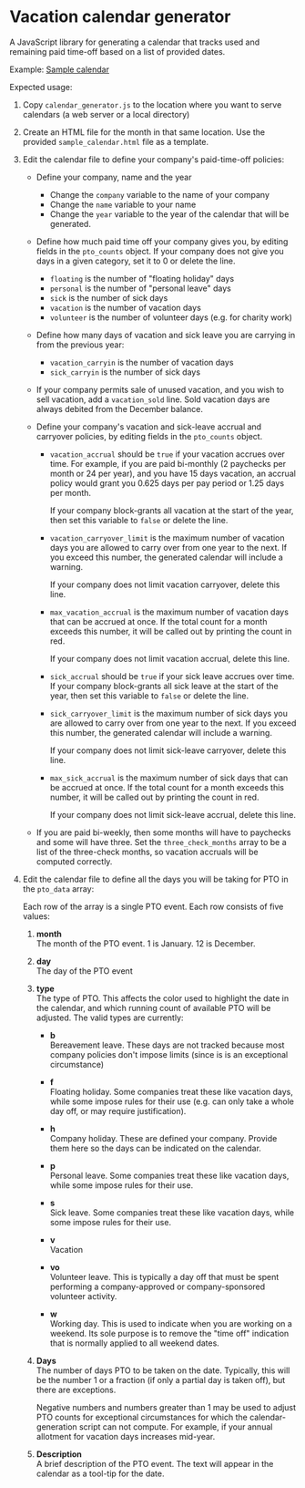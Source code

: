 # Vacation calendar generator

A JavaScript library for generating a calendar that tracks used and remaining
paid time-off based on a list of provided dates.

Example: [Sample calendar](sample_calendar.html)

Expected usage:

1. Copy `calendar_generator.js` to the location where you want to serve
   calendars (a web server or a local directory)

2. Create an HTML file for the month in that same location.  Use the provided
   `sample_calendar.html` file as a template.
   
3. Edit the calendar file to define your company's paid-time-off policies:

   * Define your company, name and the year
   
     * Change the `company` variable to the name of your company
     * Change the `name` variable to your name
     * Change the `year` variable to the year of the calendar that will be
       generated.
       
   * Define how much paid time off your company gives you, by editing fields in
     the `pto_counts` object.  If your company does not give you days in a
     given category, set it to 0 or delete the line.
     
     * `floating` is the number of "floating holiday" days
     * `personal` is the number of "personal leave" days
     * `sick` is the number of sick days
     * `vacation` is the number of vacation days
     * `volunteer` is the number of volunteer days (e.g. for charity work)
     
   * Define how many days of vacation and sick leave you are carrying in from
     the previous year:
     
     * `vacation_carryin` is the number of vacation days
     * `sick_carryin` is the number of sick days
     
   * If your company permits sale of unused vacation, and you wish to sell
     vacation, add a `vacation_sold` line.  Sold vacation days are always
     debited from the December balance.
     
   * Define your company's vacation and sick-leave accrual and carryover
     policies, by editing fields in the `pto_counts` object.
     
     * `vacation_accrual` should be `true` if your vacation accrues over time.
       For example, if you are paid bi-monthly (2 paychecks per month or 24 per
       year), and you have 15 days vacation, an accrual policy would grant you
       0.625 days per pay period or 1.25 days per month.
       
       If your company block-grants all vacation at the start of the year, then
       set this variable to `false` or delete the line.
       
     * `vacation_carryover_limit` is the maximum number of vacation days you
       are allowed to carry over from one year to the next.  If you exceed this
       number, the generated calendar will include a warning.
       
       If your company does not limit vacation carryover, delete this line.
       
     * `max_vacation_accrual` is the maximum number of vacation days that can
       be accrued at once.  If the total count for a month exceeds this number,
       it will be called out by printing the count in red.
       
       If your company does not limit vacation accrual, delete this line.
       
     * `sick_accrual` should be `true` if your sick leave accrues over time.
       If your company block-grants all sick leave at the start of the year,
       then set this variable to `false` or delete the line.
       
     * `sick_carryover_limit` is the maximum number of sick days you are
       allowed to carry over from one year to the next.  If you exceed this
       number, the generated calendar will include a warning.
       
       If your company does not limit sick-leave carryover, delete this line.
       
     * `max_sick_accrual` is the maximum number of sick days that can be
       accrued at once.  If the total count for a month exceeds this number, it
       will be called out by printing the count in red.
       
       If your company does not limit sick-leave accrual, delete this line.
       
   * If you are paid bi-weekly, then some months will have to paychecks and
     some will have three.  Set the `three_check_months` array to be a list of
     the three-check months, so vacation accruals will be computed correctly.

4. Edit the calendar file to define all the days you will be taking for PTO in
   the `pto_data` array:

   Each row of the array is a single PTO event.  Each row consists of five
   values:
   
   1. **month**  
      The month of the PTO event.  1 is January.  12 is December.

   2. **day**  
      The day of the PTO event

   3. **type**  
      The type of PTO.  This affects the color used to highlight the
      date in the calendar, and which running count of available PTO will be
      adjusted.  The valid types are currently:
      
      * **b**  
        Bereavement leave.  These days are not tracked because most company
        policies don't impose limits (since is is an exceptional circumstance)
        
      * **f**  
        Floating holiday.  Some companies treat these like vacation days, while
        some impose rules for their use (e.g. can only take a whole day off, or
        may require justification).
      
      * **h**  
        Company holiday.  These are defined your company.  Provide them here so
        the days can be indicated on the calendar.
        
      * **p**  
        Personal leave.  Some companies treat these like vacation days, while
        some impose rules for their use.
        
      * **s**  
        Sick leave.  Some companies treat these like vacation days, while some
        impose rules for their use.
        
      * **v**  
        Vacation
        
      * **vo**  
        Volunteer leave.  This is typically a day off that must be spent
        performing a company-approved or company-sponsored volunteer activity.

      * **w**  
        Working day.  This is used to indicate when you are working on a
        weekend.  Its sole purpose is to remove the "time off" indication that
        is normally applied to all weekend dates.
        
   4. **Days**  
      The number of days PTO to be taken on the date.  Typically, this will be
      the number 1 or a fraction (if only a partial day is taken off), but
      there are exceptions.
      
      Negative numbers and numbers greater than 1 may be used to adjust PTO
      counts for exceptional circumstances for which the calendar-generation
      script can not compute.  For example, if your annual allotment for
      vacation days increases mid-year.
      
   5. **Description**  
      A brief description of the PTO event.  The text will appear in the
      calendar as a tool-tip for the date.
